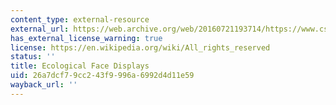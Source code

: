 ```yaml
---
content_type: external-resource
external_url: https://web.archive.org/web/20160721193714/https://www.cs.ubc.ca/~jhoey/face/index.html
has_external_license_warning: true
license: https://en.wikipedia.org/wiki/All_rights_reserved
status: ''
title: Ecological Face Displays
uid: 26a7dcf7-9cc2-43f9-996a-6992d4d11e59
wayback_url: ''
---
```

